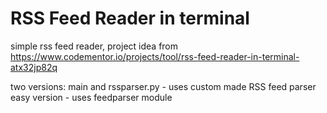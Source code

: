 # RSS Feed Reader in terminal

simple rss feed reader, project idea from https://www.codementor.io/projects/tool/rss-feed-reader-in-terminal-atx32jp82q

two versions:
main and rssparser.py - uses custom made RSS feed parser 
easy version - uses feedparser module

